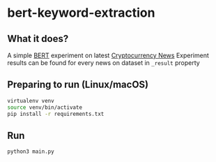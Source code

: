 # bert-keyword-extraction

## What it does?
A simple [BERT](https://en.wikipedia.org/wiki/BERT_(language_model)) experiment on latest [Cryptocurrency News](https://www.investing.com/news/cryptocurrency-news)
Experiment results can be found for every news on dataset in `_result` property

## Preparing to run (Linux/macOS)
```bash
virtualenv venv
source venv/bin/activate
pip install -r requirements.txt
```
## Run
```bash
python3 main.py
```
